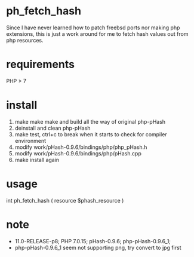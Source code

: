 # ph_fetch_hash
Since I have never learned how to patch freebsd ports nor making php extensions, this is just a work around for me to fetch hash values out from php resources.

# requirements
PHP > 7

# install
1. make make make and build all the way of original php-pHash
2. deinstall and clean php-pHash
3. make test, ctrl+c to break when it starts to check for compiler environment
4. modify work/pHash-0.9.6/bindings/php/php_pHash.h
5. modify work/pHash-0.9.6/bindings/php/pHash.cpp
6. make install again

# usage
int ph_fetch_hash ( resource $phash_resource )

# note
- 11.0-RELEASE-p8; PHP 7.0.15; pHash-0.9.6; php-pHash-0.9.6_1;
- php-pHash-0.9.6_1 seem not supporting png, try convert to jpg first
